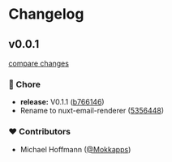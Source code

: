 # Changelog


## v0.0.1

[compare changes](https://github.com/mokkapps/nuxt-email/compare/v0.1.1...v0.0.1)

### 🏡 Chore

- **release:** V0.1.1 ([b766146](https://github.com/mokkapps/nuxt-email/commit/b766146))
- Rename to nuxt-email-renderer ([5356448](https://github.com/mokkapps/nuxt-email/commit/5356448))

### ❤️ Contributors

- Michael Hoffmann ([@Mokkapps](https://github.com/Mokkapps))

